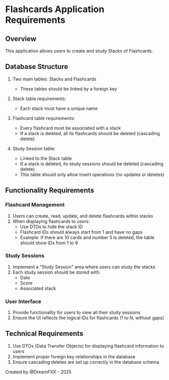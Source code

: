 ﻿# Flashcards Application Requirements

## Overview
This application allows users to create and study Stacks of Flashcards.

## Database Structure
1. Two main tables: Stacks and Flashcards
   - These tables should be linked by a foreign key

2. Stack table requirements:
   - Each stack must have a unique name

3. Flashcard table requirements:
   - Every flashcard must be associated with a stack
   - If a stack is deleted, all its flashcards should be deleted (cascading delete)

4. Study Session table:
   - Linked to the Stack table
   - If a stack is deleted, its study sessions should be deleted (cascading delete)
   - This table should only allow insert operations (no updates or deletes)

## Functionality Requirements

### Flashcard Management
1. Users can create, read, update, and delete flashcards within stacks
2. When displaying flashcards to users:
   - Use DTOs to hide the stack ID
   - Flashcard IDs should always start from 1 and have no gaps
   - Example: If there are 10 cards and number 5 is deleted, the table should show IDs from 1 to 9

### Study Sessions
1. Implement a "Study Session" area where users can study the stacks
2. Each study session should be stored with:
   - Date
   - Score
   - Associated stack

### User Interface
1. Provide functionality for users to view all their study sessions
2. Ensure the UI reflects the logical IDs for flashcards (1 to N, without gaps)

## Technical Requirements
1. Use DTOs (Data Transfer Objects) for displaying flashcard information to users
2. Implement proper foreign key relationships in the database
3. Ensure cascading deletes are set up correctly in the database schema

Created by @DreamFXX - 2025